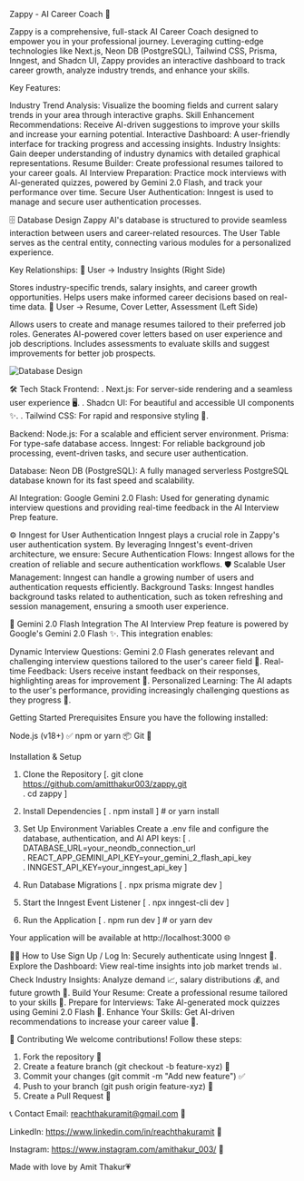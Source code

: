 Zappy - AI Career Coach 🤖

Zappy is a comprehensive, full-stack AI Career Coach designed to empower you in your professional journey. Leveraging cutting-edge technologies like Next.js, Neon DB (PostgreSQL), Tailwind CSS, Prisma, Inngest, and Shadcn UI, Zappy provides an interactive dashboard to track career growth, analyze industry trends, and enhance your skills.

Key Features:

Industry Trend Analysis: Visualize the booming fields and current salary trends in your area through interactive graphs.
Skill Enhancement Recommendations: Receive AI-driven suggestions to improve your skills and increase your earning potential.
Interactive Dashboard: A user-friendly interface for tracking progress and accessing insights.
Industry Insights: Gain deeper understanding of industry dynamics with detailed graphical representations.
Resume Builder: Create professional resumes tailored to your career goals.
AI Interview Preparation: Practice mock interviews with AI-generated quizzes, powered by Gemini 2.0 Flash, and track your performance over time.
Secure User Authentication: Inngest is used to manage and secure user authentication processes.

🗄️ Database Design
Zappy AI's database is structured to provide seamless interaction between users and career-related resources. The User Table serves as the central entity, connecting various modules for a personalized experience.

Key Relationships:
🔹 User → Industry Insights (Right Side)

Stores industry-specific trends, salary insights, and career growth opportunities.
Helps users make informed career decisions based on real-time data.
🔹 User → Resume, Cover Letter, Assessment (Left Side)

Allows users to create and manage resumes tailored to their preferred job roles.
Generates AI-powered cover letters based on user experience and job descriptions.
Includes assessments to evaluate skills and suggest improvements for better job prospects.

![Database Design](https://github.com/user-attachments/assets/8c547eaa-312e-4cd8-8d44-e7e0495e6318)

🛠️ Tech Stack
Frontend:
. Next.js: For server-side rendering and a seamless user experience 🖥️.
. Shadcn UI: For beautiful and accessible UI components ✨.
. Tailwind CSS: For rapid and responsive styling 🎨.

Backend:
Node.js: For a scalable and efficient server environment.
Prisma: For type-safe database access.
Inngest: For reliable background job processing, event-driven tasks, and secure user authentication.

Database:
Neon DB (PostgreSQL): A fully managed serverless PostgreSQL database known for its fast speed and scalability.

AI Integration:
Google Gemini 2.0 Flash: Used for generating dynamic interview questions and providing real-time feedback in the AI Interview Prep feature.

⚙️ Inngest for User Authentication
Inngest plays a crucial role in Zappy's user authentication system. By leveraging Inngest's event-driven architecture, we ensure:
Secure Authentication Flows: Inngest allows for the creation of reliable and secure authentication workflows. 🛡️
Scalable User Management: Inngest can handle a growing number of users and authentication requests efficiently.
Background Tasks: Inngest handles background tasks related to authentication, such as token refreshing and session management, ensuring a smooth user experience.

🎤 Gemini 2.0 Flash Integration
The AI Interview Prep feature is powered by Google's Gemini 2.0 Flash ✨. This integration enables:

Dynamic Interview Questions: Gemini 2.0 Flash generates relevant and challenging interview questions tailored to the user's career field 🎯.
Real-time Feedback: Users receive instant feedback on their responses, highlighting areas for improvement 📢.
Personalized Learning: The AI adapts to the user's performance, providing increasingly challenging questions as they progress 🧠.


Getting Started
Prerequisites
Ensure you have the following installed:

Node.js (v18+) ✅
npm or yarn 📦
Git 🔗


Installation & Setup
1) Clone the Repository
[. git clone https://github.com/amitthakur003/zappy.git  
 . cd zappy  ]
 
2) Install Dependencies
[ . npm install  ]  # or yarn install
 
3) Set Up Environment Variables
Create a .env file and configure the database, authentication, and AI API keys:
[ . DATABASE_URL=your_neondb_connection_url  
  . REACT_APP_GEMINI_API_KEY=your_gemini_2_flash_api_key  
  . INNGEST_API_KEY=your_inngest_api_key  ]  

4) Run Database Migrations
[ . npx prisma migrate dev  ]

5) Start the Inngest Event Listener
[ . npx inngest-cli dev  ]
 
6) Run the Application
[ . npm run dev  ]  # or yarn dev


Your application will be available at http://localhost:3000 🌐

🧑‍💻 How to Use
Sign Up / Log In: Securely authenticate using Inngest 🔐.
Explore the Dashboard: View real-time insights into job market trends 📊.
Check Industry Insights: Analyze demand 📈, salary distributions 💰, and future growth 🚀.
Build Your Resume: Create a professional resume tailored to your skills 📄.
Prepare for Interviews: Take AI-generated mock quizzes using Gemini 2.0 Flash 🎤.
Enhance Your Skills: Get AI-driven recommendations to increase your career value 🧠.

🤝 Contributing
We welcome contributions! Follow these steps:

1) Fork the repository 🔗
2) Create a feature branch (git checkout -b feature-xyz) 🌿
3) Commit your changes (git commit -m "Add new feature") ✅
4) Push to your branch (git push origin feature-xyz) 🚀
5) Create a Pull Request 📩


📞 Contact
Email: reachthakuramit@gmail.com 📧

LinkedIn: https://www.linkedin.com/in/reachthakuramit 🔗

Instagram: https://www.instagram.com/amithakur_003/ 📸

Made with love by Amit Thakur💗
